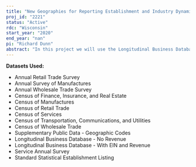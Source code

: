 ```yaml
---
title: "New Geographies for Reporting Establishment and Industry Dynamics in the United States"
proj_id: "2221"
status: "Active"
rdc: "Wisconsin"
start_year: "2020"
end_year: "nan"
pi: "Richard Dunn"
abstract: "In this project we will use the Longitudinal Business Database, Standard Statistical Establishment List, and the Economic Census to create new geographies for reporting economic activity in the United States. By combining administrative data with publicly available information published by the Census Bureau and the Department of Agriculture, we intend on generating three reporting typologies defined by 1) participation in the food-and-agriculture supply chain, 2) degree of urbanness in the location of operation, and 3) primary agricultural production activity in the location of operation. Once defined, we will pursue three major research aims. First, we will seek to characterize the economic contribution of non-farm, food-and- agriculture industries (FAI) in the United States. As the food-and-agriculture supply has become more complex and vertically disintegrated, current measures of value-added by farms have become increasingly poor at describing the importance of food and agriculture industries to the economy. Second, we will investigate how establishment and firm dynamics, increasingly recognized as an key driver of economic growth, differ between urban and rural areas of the United States. Identifying and explaining the sources of these differences is critical to developing policy that can address the widening gap in economic performance between urban and rural America. "
---
```


**Datasets Used:**

  - Annual Retail Trade Survey 
  - Annual Survey of Manufactures 
  - Annual Wholesale Trade Survey 
  - Census of Finance, Insurance, and Real Estate 
  - Census of Manufactures 
  - Census of Retail Trade 
  - Census of Services 
  - Census of Transportation, Communications, and Utilities 
  - Census of Wholesale Trade 
  - Supplementary Public Data - Geographic Codes 
  - Longitudinal Business Database - No Revenue 
  - Longitudinal Business Database - With EIN and Revenue 
  - Service Annual Survey 
  - Standard Statistical Establishment Listing 

